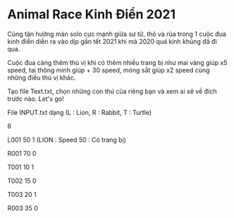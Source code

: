 # Animal Race Kinh Điển 2021

Cùng tận hưởng màn solo cực mạnh giữa sư tử, thỏ và rùa trong 1 cuộc đua kinh điển diễn ra vào dịp gần tết 2021 khi mà 2020 quá kinh khủng đã đi qua.

Cuộc đua càng thêm thú vị khi có thêm nhiều trang bị như mai vàng giúp x5 speed, tai thông minh giúp + 30 speed, móng sắt giúp x2 speed cùng những điều thú vị khác.

Tạo file Text.txt, chọn những con thú của riêng bạn và xem ai sẽ về đích trước nào. Let's go!

File INPUT.txt dạng (L : Lion, R : Rabbit, T : Turtle)

6

L001 50 1 (LION : Speed 50 : Có trang bị)

R001 70 0

T001 10 1

T002 15 0

T003 20 1

R003 35 0
